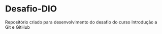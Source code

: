 # Desafio-DIO
Repositório criado para desenvolvimento do desafio do curso Introdução a Git e GitHub
